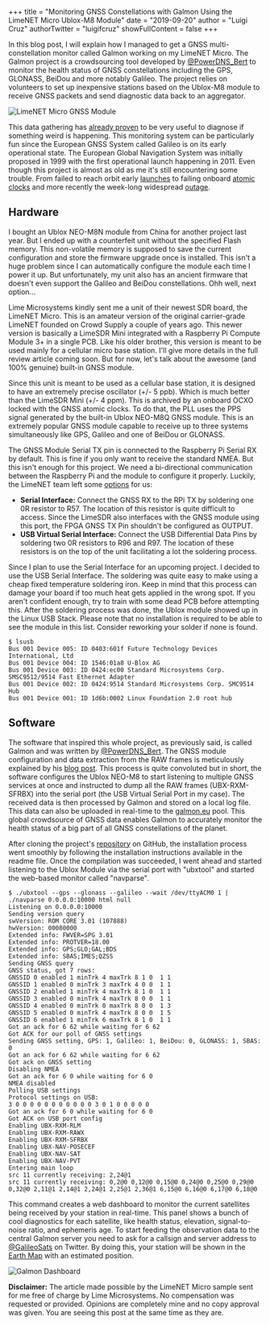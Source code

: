 +++
title = "Monitoring GNSS Constellations with Galmon Using the LimeNET Micro Ublox-M8 Module"
date = "2019-09-20"
author = "Luigi Cruz"
authorTwitter = "luigifcruz"
showFullContent = false
+++


In this blog post, I will explain how I managed to get a GNSS multi-constellation monitor called Galmon working on my LimeNET Micro. The Galmon project is a crowdsourcing tool developed by [@PowerDNS_Bert](https://twitter.com/PowerDNS_Bert) to monitor the health status of GNSS constellations including the GPS, GLONASS, BeiDou and more notably Galileo. The project relies on volunteers to set up inexpensive stations based on the Ublox-M8 module to receive GNSS packets and send diagnostic data back to an aggregator.

![LimeNET Micro GNSS Module](https://cdn.luigifreitas.me/limenet-gnss-module.jpg)

This data gathering has [already proven](https://twitter.com/GalileoSats/status/1169160015829225472?s=20) to be very useful to diagnose if something weird is happening. This monitoring system can be particularly fun since the European GNSS System called Galileo is on its early operational state. The European Global Navigation System was initially proposed in 1999 with the first operational launch happening in 2011. Even though this project is almost as old as me it's still encountering some trouble. From failed to reach orbit early [launches](https://www.theguardian.com/technology/2014/aug/24/galileo-gps-satellites-launched-into-wrong-orbit) to failing onboard [atomic clocks](https://spacenews.com/rash-of-galileo-clock-failures-cast-doubt-on-timing-of-upcoming-launches/) and more recently the week-long widespread [outage](https://www.wired.com/story/galileo-satellite-outage-gps/).

## Hardware
I bought an Ublox NEO-M8N module from China for another project last year. But I ended up with a counterfeit unit without the specified Flash memory. This non-volatile memory is supposed to save the current configuration and store the firmware upgrade once is installed. This isn't a huge problem since I can automatically configure the module each time I power it up. But unfortunately, my unit also has an ancient firmware that doesn't even support the Galileo and BeiDou constellations. Ohh well, next option...


Lime Microsystems kindly sent me a unit of their newest SDR board, the LimeNET Micro. This is an amateur version of the original carrier-grade LimeNET founded on Crowd Supply a couple of years ago. This newer version is basically a LimeSDR Mini integrated with a Raspberry Pi Compute Module 3+ in a single PCB. Like his older brother, this version is meant to be used mainly for a cellular micro base station. I'll give more details in the full review article coming soon. But for now, let's talk about the awesome (and 100% genuine) built-in GNSS module.


Since this unit is meant to be used as a cellular base station, it is designed to have an extremely precise oscillator (+/- 5 ppb). Which is much better than the LimeSDR Mini (+/- 4 ppm). This is archived by an onboard OCXO locked with the GNSS atomic clocks. To do that, the PLL uses the PPS signal generated by the built-in Ublox NEO-M8Q GNSS module. This is an extremely popular GNSS module capable to receive up to three systems simultaneously like GPS, Galileo and one of BeiDou or GLONASS.


The GNSS Module Serial TX pin is connected to the Raspberry Pi Serial RX by default. This is fine if you only want to receive the standard NMEA. But this isn't enough for this project. We need a bi-directional communication between the Raspberry Pi and the module to configure it properly. Luckily, the LimeNET team left some [options](https://discourse.myriadrf.org/t/gps-on-usb/4670/2) for us:


* **Serial Interface:** Connect the GNSS RX to the RPi TX by soldering one 0R resistor to R57. The location of this resistor is quite difficult to access. Since the LimeSDR also interfaces with the GNSS module using this port, the FPGA GNSS TX Pin shouldn't be configured as OUTPUT.
* **USB Virtual Serial Interface:** Connect the USB Differential Data Pins by soldering two 0R resistors to R96 and R97. The location of these resistors is on the top of the unit facilitating a lot the soldering process.


Since I plan to use the Serial Interface for an upcoming project. I decided to use the USB Serial Interface. The soldering was quite easy to make using a cheap fixed temperature soldering iron. Keep in mind that this process can damage your board if too much heat gets applied in the wrong spot. If you aren't confident enough, try to train with some dead PCB before attempting this. After the soldering process was done, the Ublox module showed up in the Linux USB Stack. Please note that no installation is required to be able to see the module in this list. Consider reworking your solder if none is found.

```
$ lsusb
Bus 001 Device 005: ID 0403:601f Future Technology Devices International, Ltd
Bus 001 Device 004: ID 1546:01a8 U-Blox AG
Bus 001 Device 003: ID 0424:ec00 Standard Microsystems Corp. SMSC9512/9514 Fast Ethernet Adapter
Bus 001 Device 002: ID 0424:9514 Standard Microsystems Corp. SMC9514 Hub
Bus 001 Device 001: ID 1d6b:0002 Linux Foundation 2.0 root hub
```

## Software
The software that inspired this whole project, as previously said, is called Galmon and was written by [@PowerDNS_Bert](https://twitter.com/PowerDNS_Bert). The GNSS module configuration and data extraction from the RAW frames is meticulously explained by his [blog post](https://ds9a.nl/articles/posts/galileo-notes/). This process is quite convoluted but in short, the software configures the Ublox NEO-M8 to start listening to multiple GNSS services at once and instructed to dump all the RAW frames (UBX-RXM-SFRBX) into the serial port (the USB Virtual Serial Port in my case). The received data is then processed by Galmon and stored on a local log file. This data can also be uploaded in real-time to the [galmon.eu](https://galmon.eu) pool. This global crowdsource of GNSS data enables Galmon to accurately monitor the health status of a big part of all GNSS constellations of the planet.


After cloning the project's [repository](https://github.com/ahupowerdns/galmon) on GitHub, the installation process went smoothly by following the installation instructions available in the readme file. Once the compilation was succeeded, I went ahead and started listening to the Ublox Module via the serial port with "ubxtool" and started the web-based monitor called "navparse".

```
$ ./ubxtool --gps --glonass --galileo --wait /dev/ttyACM0 1 | ./navparse 0.0.0.0:10000 html null
Listening on 0.0.0.0:10000                                                                                                                                          
Sending version query                                                                                                                                               
swVersion: ROM CORE 3.01 (107888)                                                                                                                                   
hwVersion: 00080000                                                                                                                                                 
Extended info: FWVER=SPG 3.01                                                                                                                                       
Extended info: PROTVER=18.00
Extended info: GPS;GLO;GAL;BDS
Extended info: SBAS;IMES;QZSS
Sending GNSS query
GNSS status, got 7 rows:
GNSSID 0 enabled 1 minTrk 4 maxTrk 8 1 0  1 1
GNSSID 1 enabled 0 minTrk 3 maxTrk 4 0 0  1 1
GNSSID 2 enabled 1 minTrk 4 maxTrk 8 1 0  1 1
GNSSID 3 enabled 0 minTrk 4 maxTrk 8 0 0  1 1
GNSSID 4 enabled 0 minTrk 0 maxTrk 8 0 0  1 3
GNSSID 5 enabled 0 minTrk 4 maxTrk 8 0 0  1 5
GNSSID 6 enabled 1 minTrk 6 maxTrk 8 1 0  1 1
Got an ack for 6 62 while waiting for 6 62
Got ACK for our poll of GNSS settings
Sending GNSS setting, GPS: 1, Galileo: 1, BeiDou: 0, GLONASS: 1, SBAS: 0
Got an ack for 6 62 while waiting for 6 62
Got ack on GNSS setting
Disabling NMEA
Got an ack for 6 0 while waiting for 6 0
NMEA disabled
Polling USB settings
Protocol settings on USB:
3 0 0 0 0 0 0 0 0 0 0 0 3 0 1 0 0 0 0 0
Got an ack for 6 0 while waiting for 6 0
Got ACK on USB port config
Enabling UBX-RXM-RLM
Enabling UBX-RXM-RAWX
Enabling UBX-RXM-SFRBX
Enabling UBX-NAV-POSECEF
Enabling UBX-NAV-SAT
Enabling UBX-NAV-PVT
Entering main loop
src 11 currently receiving: 2,24@1
src 11 currently receiving: 0,2@0 0,12@0 0,15@0 0,24@0 0,25@0 0,29@0 0,32@0 2,11@1 2,14@1 2,24@1 2,25@1 2,36@1 6,15@0 6,16@0 6,17@0 6,18@0
```

This command creates a web dashboard to monitor the current satellites being received by your station in real-time. This panel shows a bunch of cool diagnostics for each satellite, like health status, elevation, signal-to-noise ratio, and ephemeris age. To start feeding the observation data to the central Galmon server you need to ask for a callsign and server address to [@GalileoSats](https://twitter.com/GalileoSats) on Twitter. By doing this, your station will be shown in the [Earth Map](https://galmon.eu/geo/) with an estimated position. 

![Galmon Dashboard](https://cdn.luigifreitas.me/galmon-dashboard.png)

**Disclaimer:** The article made possible by the LimeNET Micro sample sent for me free of charge by Lime Microsystems. No compensation was requested or provided. Opinions are completely mine and no copy approval was given. You are seeing this post at the same time as they are.
